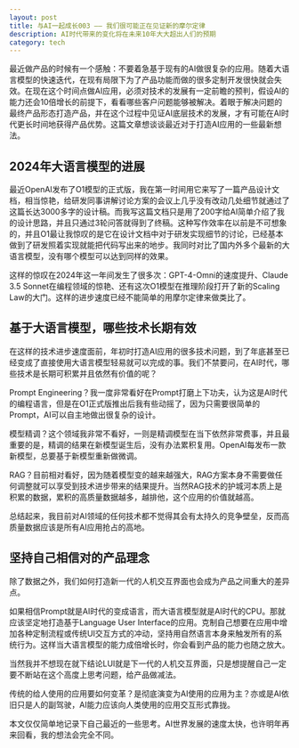 ```yaml
---
layout: post
title: 与AI一起成长003 —— 我们很可能正在见证新的摩尔定律
description: AI时代带来的变化将在未来10年大大超出人们的预期
category: tech
---
```


最近做产品的时候有一个感触：不要着急基于现有的AI做很复杂的应用。随着大语言模型的快速迭代，在现有局限下为了产品功能而做的很多定制开发很快就会失效。在现在这个时间点做AI应用，必须对技术的发展有一定前瞻的预判，假设AI的能力还会10倍增长的前提下，看看哪些客户问题能够被解决。着眼于解决问题的最终产品形态打造产品，并在这个过程中见证AI底层技术的发展，才有可能在AI时代更长时间地获得产品优势。这篇文章想谈谈最近对于打造AI应用的一些最新想法。

## 2024年大语言模型的进展
最近OpenAI发布了O1模型的正式版，我在第一时间用它来写了一篇产品设计文档，相当惊艳，给研发同事讲解讨论方案的会议上几乎没有改动几处细节就通过了这篇长达3000多字的设计稿。而我写这篇文档只是用了200字给AI简单介绍了我的设计思路，并且只通过3轮问答就得到了终稿。这种写作效率在以前是不可想象的，并且O1最让我惊叹的是它在设计文档中对于研发实现细节的讨论，已经基本做到了研发照着实现就能把代码写出来的地步。我同时对比了国内外多个最新的大语言模型，没有哪个模型可以达到同样的效果。

这样的惊叹在2024年这一年间发生了很多次：GPT-4-Omni的速度提升、Claude 3.5 Sonnet在编程领域的惊艳、还有这次O1模型在推理阶段打开了新的Scaling Law的大门。这样的进步速度已经不能简单的用摩尔定律来做类比了。
## 基于大语言模型，哪些技术长期有效
在这样的技术进步速度面前，年初时打造AI应用的很多技术问题，到了年底甚至已经变成了直接使用大语言模型轻易就可以完成的事。我们不禁要问，在AI时代，哪些技术是长期可积累并且依然有价值的呢？

Prompt Engineering？我一度非常看好在Prompt打磨上下功夫，认为这是AI时代的编程语言，但是在O1正式版推出后我有些动摇了，因为只需要很简单的Prompt，AI可以自主地做出很复杂的设计。

模型精调？这个领域我非常不看好，一则是精调模型在当下依然非常费事，并且最重要的是，精调的结果在新模型诞生后，没有办法累积复用。OpenAI每发布一款新模型，总要基于新模型重新做微调。

RAG？目前相对看好，因为随着模型变的越来越强大，RAG方案本身不需要做任何调整就可以享受到技术进步带来的结果提升。当然RAG技术的护城河本质上是积累的数据，累积的高质量数据越多，越排他，这个应用的价值就越高。

总结起来，我目前对AI领域的任何技术都不觉得其会有太持久的竞争壁垒，反而高质量数据应该是所有AI应用抢占的高地。
## 坚持自己相信对的产品理念
除了数据之外，我们如何打造新一代的人机交互界面也会成为产品之间重大的差异点。

如果相信Prompt就是AI时代的变成语言，而大语言模型就是AI时代的CPU。那就应该坚定地打造基于Language User Interface的应用。克制自己想要在应用中增加各种定制流程或传统UI交互方式的冲动，坚持用自然语言本身来触发所有的系统行为。这样当大语言模型的能力成倍增长时，你会看到产品的能力也随之放大。

当然我并不想现在就下结论LUI就是下一代的人机交互界面，只是想提醒自己一定要不断站在这个高度上思考问题，给产品做减法。

传统的给人使用的应用要如何变革？是彻底演变为AI使用的应用为主？亦或是AI依旧只是人的副驾驶，AI能力应该向人类使用的应用交互形式靠拢。

本文仅仅简单地记录下自己最近的一些思考。AI世界发展的速度太快，也许明年再来回看，我的想法会完全不同。

